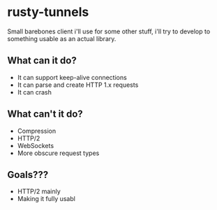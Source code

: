 # rusty-tunnels
Small barebones client i'll use for some other stuff,
i'll try to develop to something usable as an actual library.

## What can it do?
- It can support keep-alive connections
- It can parse and create HTTP 1.x requests
- It can crash

## What can't it do?
- Compression
- HTTP/2
- WebSockets
- More obscure request types

## Goals???
- HTTP/2 mainly
- Making it fully usabl
